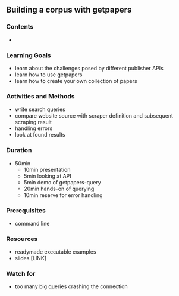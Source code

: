 ## Building a corpus with getpapers

### Contents

* 

### Learning Goals

* learn about the challenges posed by different publisher APIs
* learn how to use getpapers
* learn how to create your own collection of papers


### Activities and Methods

* write search queries
* compare website source with scraper definition and subsequent scraping result
* handling errors
* look at found results

### Duration

* 50min
  * 10min presentation
  * 5min looking at API
  * 5min demo of getpapers-query
  * 20min hands-on of querying
  * 10min reserve for error handling

### Prerequisites

* command line

### Resources

* readymade executable examples
* slides [LINK]


### Watch for

* too many big queries crashing the connection